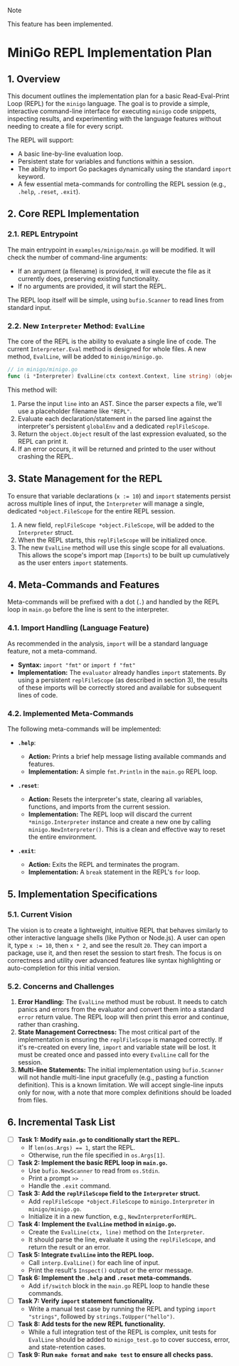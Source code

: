 > [!NOTE]
> This feature has been implemented.

# MiniGo REPL Implementation Plan

## 1. Overview

This document outlines the implementation plan for a basic Read-Eval-Print Loop (REPL) for the `minigo` language. The goal is to provide a simple, interactive command-line interface for executing `minigo` code snippets, inspecting results, and experimenting with the language features without needing to create a file for every script.

The REPL will support:
- A basic line-by-line evaluation loop.
- Persistent state for variables and functions within a session.
- The ability to import Go packages dynamically using the standard `import` keyword.
- A few essential meta-commands for controlling the REPL session (e.g., `.help`, `.reset`, `.exit`).

## 2. Core REPL Implementation

### 2.1. REPL Entrypoint

The main entrypoint in `examples/minigo/main.go` will be modified. It will check the number of command-line arguments:
- If an argument (a filename) is provided, it will execute the file as it currently does, preserving existing functionality.
- If no arguments are provided, it will start the REPL.

The REPL loop itself will be simple, using `bufio.Scanner` to read lines from standard input.

### 2.2. New `Interpreter` Method: `EvalLine`

The core of the REPL is the ability to evaluate a single line of code. The current `Interpreter.Eval` method is designed for whole files. A new method, `EvalLine`, will be added to `minigo/minigo.go`.

```go
// in minigo/minigo.go
func (i *Interpreter) EvalLine(ctx context.Context, line string) (object.Object, error)
```

This method will:
1.  Parse the input `line` into an AST. Since the parser expects a file, we'll use a placeholder filename like `"REPL"`.
2.  Evaluate each declaration/statement in the parsed line against the interpreter's persistent `globalEnv` and a dedicated `replFileScope`.
3.  Return the `object.Object` result of the last expression evaluated, so the REPL can print it.
4.  If an error occurs, it will be returned and printed to the user without crashing the REPL.

## 3. State Management for the REPL

To ensure that variable declarations (`x := 10`) and `import` statements persist across multiple lines of input, the `Interpreter` will manage a single, dedicated `*object.FileScope` for the entire REPL session.

1.  A new field, `replFileScope *object.FileScope`, will be added to the `Interpreter` struct.
2.  When the REPL starts, this `replFileScope` will be initialized once.
3.  The new `EvalLine` method will use this single scope for all evaluations. This allows the scope's import map (`Imports`) to be built up cumulatively as the user enters `import` statements.

## 4. Meta-Commands and Features

Meta-commands will be prefixed with a dot (`.`) and handled by the REPL loop in `main.go` before the line is sent to the interpreter.

### 4.1. Import Handling (Language Feature)

As recommended in the analysis, `import` will be a standard language feature, not a meta-command.
- **Syntax:** `import "fmt"` or `import f "fmt"`
- **Implementation:** The `evaluator` already handles `import` statements. By using a persistent `replFileScope` (as described in section 3), the results of these imports will be correctly stored and available for subsequent lines of code.

### 4.2. Implemented Meta-Commands

The following meta-commands will be implemented:

- **`.help`**:
    - **Action:** Prints a brief help message listing available commands and features.
    - **Implementation:** A simple `fmt.Println` in the `main.go` REPL loop.

- **`.reset`**:
    - **Action:** Resets the interpreter's state, clearing all variables, functions, and imports from the current session.
    - **Implementation:** The REPL loop will discard the current `*minigo.Interpreter` instance and create a new one by calling `minigo.NewInterpreter()`. This is a clean and effective way to reset the entire environment.

- **`.exit`**:
    - **Action:** Exits the REPL and terminates the program.
    - **Implementation:** A `break` statement in the REPL's `for` loop.

## 5. Implementation Specifications

### 5.1. Current Vision

The vision is to create a lightweight, intuitive REPL that behaves similarly to other interactive language shells (like Python or Node.js). A user can open it, type `x := 10`, then `x * 2`, and see the result `20`. They can import a package, use it, and then reset the session to start fresh. The focus is on correctness and utility over advanced features like syntax highlighting or auto-completion for this initial version.

### 5.2. Concerns and Challenges

1.  **Error Handling:** The `EvalLine` method must be robust. It needs to catch panics and errors from the evaluator and convert them into a standard `error` return value. The REPL loop will then print this error and continue, rather than crashing.
2.  **State Management Correctness:** The most critical part of the implementation is ensuring the `replFileScope` is managed correctly. If it's re-created on every line, `import` and variable state will be lost. It must be created once and passed into every `EvalLine` call for the session.
3.  **Multi-line Statements:** The initial implementation using `bufio.Scanner` will not handle multi-line input gracefully (e.g., pasting a function definition). This is a known limitation. We will accept single-line inputs only for now, with a note that more complex definitions should be loaded from files.

## 6. Incremental Task List

- [ ] **Task 1: Modify `main.go` to conditionally start the REPL.**
    - If `len(os.Args) == 1`, start the REPL.
    - Otherwise, run the file specified in `os.Args[1]`.
- [ ] **Task 2: Implement the basic REPL loop in `main.go`.**
    - Use `bufio.NewScanner` to read from `os.Stdin`.
    - Print a prompt `>> `.
    - Handle the `.exit` command.
- [ ] **Task 3: Add the `replFileScope` field to the `Interpreter` struct.**
    - Add `replFileScope *object.FileScope` to `minigo.Interpreter` in `minigo/minigo.go`.
    - Initialize it in a new function, e.g., `NewInterpreterForREPL`.
- [ ] **Task 4: Implement the `EvalLine` method in `minigo.go`.**
    - Create the `EvalLine(ctx, line)` method on the `Interpreter`.
    - It should parse the line, evaluate it using the `replFileScope`, and return the result or an error.
- [ ] **Task 5: Integrate `EvalLine` into the REPL loop.**
    - Call `interp.EvalLine()` for each line of input.
    - Print the result's `Inspect()` output or the error message.
- [ ] **Task 6: Implement the `.help` and `.reset` meta-commands.**
    - Add `if/switch` block in the `main.go` REPL loop to handle these commands.
- [ ] **Task 7: Verify `import` statement functionality.**
    - Write a manual test case by running the REPL and typing `import "strings"`, followed by `strings.ToUpper("hello")`.
- [ ] **Task 8: Add tests for the new REPL functionality.**
    - While a full integration test of the REPL is complex, unit tests for `EvalLine` should be added to `minigo_test.go` to cover success, error, and state-retention cases.
- [ ] **Task 9: Run `make format` and `make test` to ensure all checks pass.**
